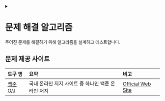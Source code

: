 <link rel="stylesheet" type="text/css" href="/css/header.css">
<link rel="stylesheet" type="text/css" href="/css/bootstrap/5.3.0-alpha1/bootstrap.css">
<div class="sticky-top bg-white pt-1 pb-2" id="header-div-max"></div>
<details id="display-none"><summary></summary>
  <script src="/js/header.js" defer="defer"></script>
  <script src="/js/table/numbering.js" defer="defer"></script>
  <script src="/js/bootstrap/5.3.0-alpha1/bootstrap.bundle.js" defer="defer"></script>
</details>

# 문제 해결 알고리즘

주어진 문제를 해결하기 위해 알고리즘을 설계하고 테스트합니다.

## 문제 제공 사이트

| 도구 명 | 요약 | 비고 |
| :--- | :--- | :--- |
| [백준 O/J](./acmicpc/ "https://max-jayee.github.io/problem_solutions/acmicpc") | 국내 온라인 저지 사이트 중 하나인 백준 온라인 저지 | [Official Web Site](https://www.acmicpc.net/ "https://www.acmicpc.net/") |

<!-- TODO: topcoder -->
<!-- TODO: codeforces -->
<!-- TODO: leetcode -->
